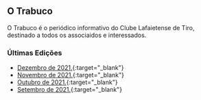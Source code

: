 ## O Trabuco

O Trabuco é o periódico informativo do Clube Lafaietense de Tiro, destinado a todos os associaidos e interessados.



### Últimas Edições

- [Dezembro de 2021.](../trabuco/2021/dezembro.pdf){:target="_blank"}
- [Novembro de 2021.](../trabuco/2021/novembro.pdf){:target="_blank"}
- [Outubro de 2021.](../trabuco/2021/outubro.pdf){:target="_blank"}
- [Setembro de 2021.](../trabuco/2021/setembro.pdf){:target="_blank"}
